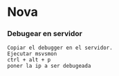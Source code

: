 # Nova

### Debugear en servidor

    Copiar el debugger en el servidor.
    Ejecutar msvsmon
    ctrl + alt + p
    poner la ip a ser debugeada
